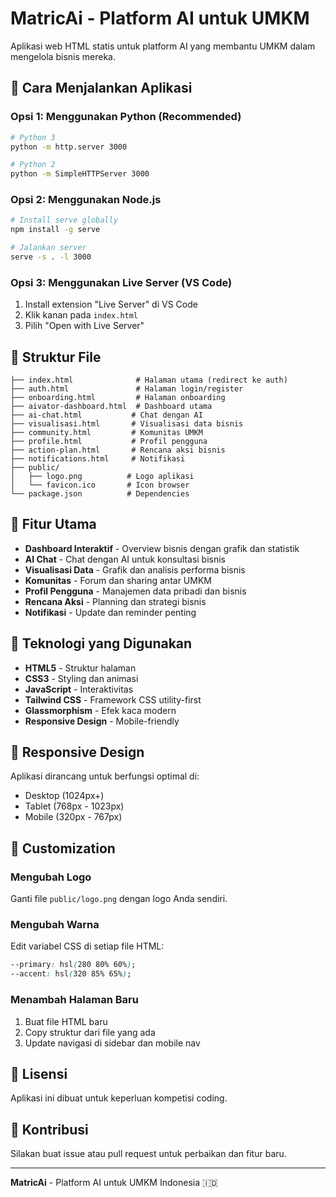 # MatricAi - Platform AI untuk UMKM

Aplikasi web HTML statis untuk platform AI yang membantu UMKM dalam mengelola bisnis mereka.

## 🚀 Cara Menjalankan Aplikasi

### Opsi 1: Menggunakan Python (Recommended)
```bash
# Python 3
python -m http.server 3000

# Python 2
python -m SimpleHTTPServer 3000
```

### Opsi 2: Menggunakan Node.js
```bash
# Install serve globally
npm install -g serve

# Jalankan server
serve -s . -l 3000
```

### Opsi 3: Menggunakan Live Server (VS Code)
1. Install extension "Live Server" di VS Code
2. Klik kanan pada `index.html`
3. Pilih "Open with Live Server"

## 📁 Struktur File

```
├── index.html              # Halaman utama (redirect ke auth)
├── auth.html               # Halaman login/register
├── onboarding.html         # Halaman onboarding
├── aivator-dashboard.html  # Dashboard utama
├── ai-chat.html           # Chat dengan AI
├── visualisasi.html       # Visualisasi data bisnis
├── community.html         # Komunitas UMKM
├── profile.html           # Profil pengguna
├── action-plan.html       # Rencana aksi bisnis
├── notifications.html     # Notifikasi
├── public/
│   ├── logo.png          # Logo aplikasi
│   └── favicon.ico       # Icon browser
└── package.json          # Dependencies
```

## 🎯 Fitur Utama

- **Dashboard Interaktif** - Overview bisnis dengan grafik dan statistik
- **AI Chat** - Chat dengan AI untuk konsultasi bisnis
- **Visualisasi Data** - Grafik dan analisis performa bisnis
- **Komunitas** - Forum dan sharing antar UMKM
- **Profil Pengguna** - Manajemen data pribadi dan bisnis
- **Rencana Aksi** - Planning dan strategi bisnis
- **Notifikasi** - Update dan reminder penting

## 🎨 Teknologi yang Digunakan

- **HTML5** - Struktur halaman
- **CSS3** - Styling dan animasi
- **JavaScript** - Interaktivitas
- **Tailwind CSS** - Framework CSS utility-first
- **Glassmorphism** - Efek kaca modern
- **Responsive Design** - Mobile-friendly

## 📱 Responsive Design

Aplikasi dirancang untuk berfungsi optimal di:
- Desktop (1024px+)
- Tablet (768px - 1023px)
- Mobile (320px - 767px)

## 🔧 Customization

### Mengubah Logo
Ganti file `public/logo.png` dengan logo Anda sendiri.

### Mengubah Warna
Edit variabel CSS di setiap file HTML:
```css
--primary: hsl(280 80% 60%);
--accent: hsl(320 85% 65%);
```

### Menambah Halaman Baru
1. Buat file HTML baru
2. Copy struktur dari file yang ada
3. Update navigasi di sidebar dan mobile nav

## 📄 Lisensi

Aplikasi ini dibuat untuk keperluan kompetisi coding.

## 🤝 Kontribusi

Silakan buat issue atau pull request untuk perbaikan dan fitur baru.

---

**MatricAi** - Platform AI untuk UMKM Indonesia 🇮🇩